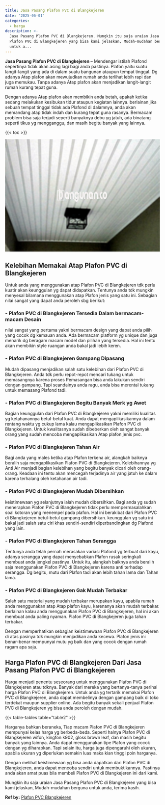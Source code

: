 ```yaml
---
title: Jasa Pasang Plafon PVC di Blangkejeren
date: '2025-06-01'
categories:
  - harga
description: >-
  Jasa Pasang Plafon PVC di Blangkejeren. Mungkin itu saja uraian Jasa Pasang
  Plafon PVC di Blangkejeren yang bisa kami jelaskan, Mudah-mudahan berguna
  untuk a...
---
```


**Jasa Pasang Plafon PVC di Blangkejeren** – Mendengar istilah Plafond sepertinya tidak akan asing lagi bagi anda pastinya. Plafon yaitu suatu langit-langit yang ada di dalam suatu bangunan ataupun tempat tinggal. Dg adanya Atap plafon akan mewujudkan rumah anda terlihat lebih rapi dan juga memukau. Tanpa adanya Atap plafon akan menjadikan langit-langit rumah kurang tepat guna.

Dengan adanya Atap plafon akan membikin anda betah, apakah ketika sedang melakukan kesibukan tidur ataupun kegiatan lainnya. berlainan jika sebuah tempat tinggal tidak ada Plafond di dalamnya, anda akan memandang atap tidak indah dan kurang tepat guna rasanya. Bermacam problem bisa saja terjadi seperti banyaknya debu yg jatuh, ada binatang seperti tikus yg mengganggu, dan masih begitu banyak yang lainnya.

{{< toc >}}

![Jasa Pasang Plafon PVC di Blangkejeren](/images/flafond-pvc-murah31.png)

## Kelebihan Memakai Atap Plafon PVC di Blangkejeren

Untuk anda yang menggunakan atap Plafon PVC di Blangkejeren tdk perlu kuatir akan keunggulan yg dapat didapatkan. Tentunya anda tdk mungkin menyesal bilamana menggunakan atap Plafon jenis yang satu ini. Sebagian nilai sangat yang dapat anda peroleh sbg berikut:

### \- Plafon PVC di Blangkejeren Tersedia Dalam bermacam-macam Desain

nilai sangat yang pertama yakni bermacam design yang dapat anda pilih yang cocok dg kemauan anda. Ada bermacam platform yg unique dan juga menarik dg beragam macam model dan pilihan yang tersedia. Hal ini tentu akan membikin style ruangan anda bakal jadi lebih keren.

### \- Plafon PVC di Blangkejeren Gampang Dipasang

Mudah dipasang menjadikan salah satu kelebihan dari Plafon PVC di Blangkejeren. Anda tdk perlu repot-repot mencari tukang untuk memasangnya karena proses Pemasangan bisa anda lakukan sendiri dengan gampang. Tapi seandainya anda ragu, anda bisa merental tukang untuk memasang Plafond tadi.

### \- Plafon PVC di Blangkejeren Begitu Banyak Merk yg Awet

Bagian keunggulan dari Plafon PVC di Blangkejeren yakni memiliki kualitas yg ketahanannya betul-betul kuat. Anda dapat mengaplikasikannya dalam rentang waktu yg cukup lama kalau mengaplikasikan Plafon PVC di Blangkejeren. Untuk kwalitasnya sudah dibeberkan oleh sangat banyak orang yang sudah mencoba mengaplikasikan Atap plafon jenis pvc.

### \- Plafon PVC di Blangkejeren Tahan Air

Bagi anda yang males ketika atap Plafon terkena air, alangkah baiknya beralih saja mengaplikasikan Plafon PVC di Blangkejeren. Kelebihannya yg Anti Air menjadi bagian kelebihan yang begitu banyak dicari oleh orang-orang. Keadaan ini tentu akan mencegah terjadinya air yang jatuh ke dalam karena terhalang oleh ketahanan air tadi.

### \- Plafon PVC di Blangkejeren Mudah Dibersihkan

keistimewaan yg selanjutnya ialah mudah dibersihkan. Bagi anda yg sudah menerapkan Plafon PVC di Blangkejeren tidak perlu mempermasalahkan soal kotoran yang menempel pada plafon. Hal ini berakibat dari Plafon PVC di Blangkejeren betul-betul gampang dibersihkan. keunggulan yg satu ini bakal jadi salah satu ciri khas sendiri-sendiri diperbandingkan dg Plafond yang lain.

### \- Plafon PVC di Blangkejeren Tahan Serangga

Tentunya anda telah pernah merasakan variasi Plafond yg terbuat dari kayu, adanya serangga yang dapat menyebabkan Plafon rusak seringkali membuat anda jengkel pastinya. Untuk itu, alangkah baiknya anda beralih saja menggunakan Plafon PVC di Blangkejeren karena anti terhadap serangga. Dg begitu, mutu dari Plafon tadi akan lebih tahan lama dan Tahan lama.

### \- Plafon PVC di Blangkejeren Gak Mudah Terbakar

Salah satu material yang mudah terbakar merupakan kayu, apabila rumah anda menggunakan atap Atap plafon kayu, karenanya akan mudah terbakar. berlainan kalau anda menggunakan Plafon PVC di Blangkejeren, hal ini akan membuat anda paling nyaman. Plafon PVC di Blangkejeren juga tahan terbakar.

Dengan memperhatikan sebagian keistimewaan Plafon PVC di Blangkejeren di atas pasinya tdk mungkin menjadikan anda kecewa. Plafon jenis ini benar-benar mempunyai mutu yg baik dan yang cocok dengan rumah ragam apa saja.

## Harga Plafon PVC di Blangkejeren Dari Jasa Pasang Plafon PVC di Blangkejeren

Harga menjadi penentu seseorang untuk menggunakan Plafon PVC di Blangkejeren atau tdknya. Banyak dari mereka yang bertanya-tanya perihal harga Plafon PVC di Blangkejeren. Untuk anda yg tertarik memakai Plafon PVC di Blangkejeren, anda dapat membelinya dengan gampang baik di toko terdekat maupun supplier online. Ada begitu banyak sekali penjual Plafon PVC di Blangkejeren yg bisa anda peroleh dengan mudah.

{{< table-tables table="table2" >}}

Harganya bahkan beraneka, Tiap macam Plafon PVC di Blangkejeren mempunyai kelas harga yg berbeda-beda. Seperti halnya Plafon PVC di Blangkejeren wifon, kingfon k902, gloss brown leaf, dan masih begitu banyak yang lainnya. Anda dapat menggunakan tipe Plafon yang cocok dengan yg diharapkan. Tapi selain itu, harga juga dipengaruhi oleh ukuran, apabila ukuran yg diperlukan semakin luas maka kian tinggi poin harganya.

Dengan melihat keistimewaan yg bisa anda dapatkan dari Plafon PVC di Blangkejeren, anda dapat mencoba sendiri untuk membuktikannya. Pastinya anda akan amat puas bila membeli Plafon PVC di Blangkejeren ini dari kami.

Mungkin itu saja uraian Jasa Pasang Plafon PVC di Blangkejeren yang bisa kami jelaskan, Mudah-mudahan berguna untuk anda, terima kasih.

**Ref by:** [Plafon PVC Blangkejeren](https://id.wikipedia.org/wiki/Plafon)
